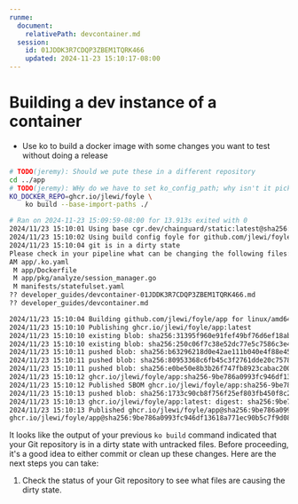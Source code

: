 ```yaml
---
runme:
  document:
    relativePath: devcontainer.md
  session:
    id: 01JDDK3R7CDQP3ZBEM1TQRK466
    updated: 2024-11-23 15:10:17-08:00
---
```


# Building a dev instance of a container

* Use ko to build a docker image with some changes you want to test without doing a release

```bash {"id":"01JDDG5YXKP5JT14J1A8X6S6JB"}
# TODO(jeremy): Should we pute these in a different repository
cd ../app
# TODO(jeremy): WHy do we have to set ko_config_path; why isn't it picked up automatically?
KO_DOCKER_REPO=ghcr.io/jlewi/foyle \
    ko build --base-import-paths ./

# Ran on 2024-11-23 15:09:59-08:00 for 13.913s exited with 0
2024/11/23 15:10:01 Using base cgr.dev/chainguard/static:latest@sha256:5ff428f8a48241b93a4174dbbc135a4ffb2381a9e10bdbbc5b9db145645886d5 for github.com/jlewi/foyle/app
2024/11/23 15:10:02 Using build config foyle for github.com/jlewi/foyle/app
2024/11/23 15:10:04 git is in a dirty state
Please check in your pipeline what can be changing the following files:
AM app/.ko.yaml
 M app/Dockerfile
 M app/pkg/analyze/session_manager.go
 M manifests/statefulset.yaml
?? developer_guides/devcontainer-01JDDK3R7CDQP3ZBEM1TQRK466.md
?? developer_guides/devcontainer.md

2024/11/23 15:10:04 Building github.com/jlewi/foyle/app for linux/amd64
2024/11/23 15:10:10 Publishing ghcr.io/jlewi/foyle/app:latest
2024/11/23 15:10:10 existing blob: sha256:31395f960e91fef49bf76d6ef18ab0b06f538025931d1cc57d6e729487da71c4
2024/11/23 15:10:10 existing blob: sha256:250c06f7c38e52dc77e5c7586c3e40280dc7ff9bb9007c396e06d96736cf8542
2024/11/23 15:10:11 pushed blob: sha256:b63296218d0e42ae111b040e4f88e45416291572612eee7b905300f52ba7b92a
2024/11/23 15:10:11 pushed blob: sha256:80953368c6fb45c3f2761dde20c75785aa31343a7b2c1307ce36e4a7bd82da93
2024/11/23 15:10:11 pushed blob: sha256:e0be50e8b3b26f747fb8923cabac200955fcd31b2a710febd812226e3ce4b2ad
2024/11/23 15:10:12 ghcr.io/jlewi/foyle/app:sha256-9be786a0993fc946df13618a771ec90b5c7f9d082e37ba665dbf2a8541682ae0.sbom: digest: sha256:6e7f4b619c5d31f2495d701c9bd80c8fb06580efbd37be0a7b5f8324e7889bc5 size: 375
2024/11/23 15:10:12 Published SBOM ghcr.io/jlewi/foyle/app:sha256-9be786a0993fc946df13618a771ec90b5c7f9d082e37ba665dbf2a8541682ae0.sbom
2024/11/23 15:10:13 pushed blob: sha256:1733c90cb8f756f25ef803fb450f8c26c2be9cb63e629cd2cde5538e54dddd14
2024/11/23 15:10:13 ghcr.io/jlewi/foyle/app:latest: digest: sha256:9be786a0993fc946df13618a771ec90b5c7f9d082e37ba665dbf2a8541682ae0 size: 1337
2024/11/23 15:10:13 Published ghcr.io/jlewi/foyle/app@sha256:9be786a0993fc946df13618a771ec90b5c7f9d082e37ba665dbf2a8541682ae0
ghcr.io/jlewi/foyle/app@sha256:9be786a0993fc946df13618a771ec90b5c7f9d082e37ba665dbf2a8541682ae0

```

It looks like the output of your previous `ko build` command indicated that your Git repository is in a dirty state with untracked files. Before proceeding, it's a good idea to either commit or clean up these changes. Here are the next steps you can take:

1. Check the status of your Git repository to see what files are causing the dirty state.